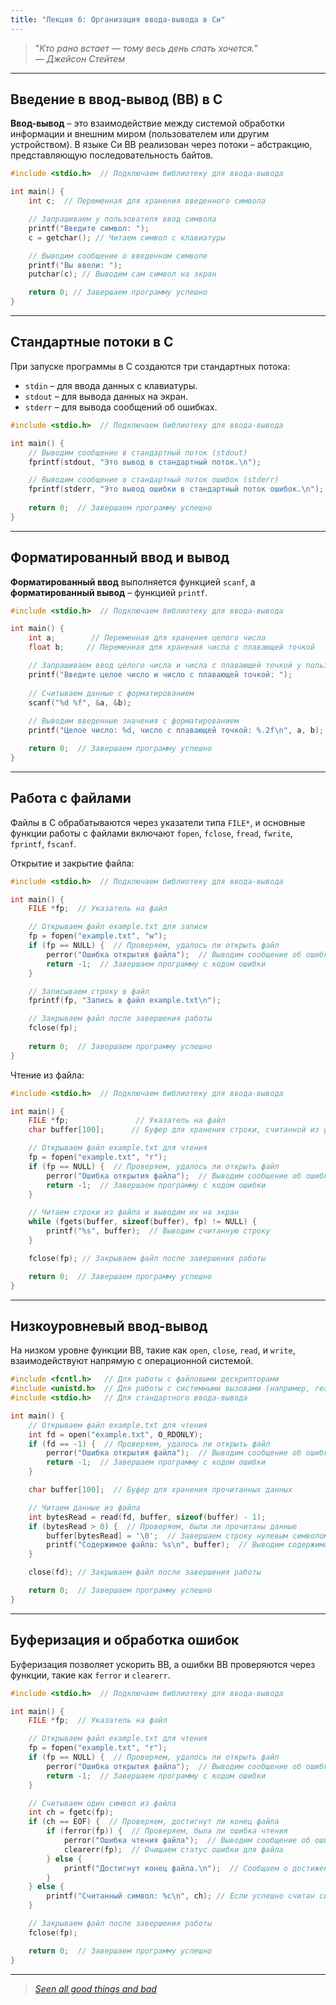 ```yaml
---
title: "Лекция 6: Организация ввода-вывода в Си"
---
```


> "_Кто рано встает — тому весь день спать хочется."<br/> &mdash; Джейсон Стейтем_

<hr class="custom-divider">

## Введение в ввод-вывод (ВВ) в C

**Ввод-вывод** – это взаимодействие между системой обработки информации и внешним миром (пользователем или другим устройством). В языке Си ВВ реализован через потоки – абстракцию, представляющую последовательность байтов.

```c
#include <stdio.h>  // Подключаем библиотеку для ввода-вывода

int main() {
    int c;  // Переменная для хранения введенного символа

    // Запрашиваем у пользователя ввод символа
    printf("Введите символ: ");
    c = getchar(); // Читаем символ с клавиатуры

    // Выводим сообщение о введенном символе
    printf("Вы ввели: ");
    putchar(c); // Выводим сам символ на экран

    return 0; // Завершаем программу успешно
}
```

<hr class="custom-divider">

## Стандартные потоки в C

При запуске программы в C создаются три стандартных потока:

* `stdin` – для ввода данных с клавиатуры.
* `stdout` – для вывода данных на экран.
* `stderr` – для вывода сообщений об ошибках.

```c
#include <stdio.h>  // Подключаем библиотеку для ввода-вывода

int main() {
    // Выводим сообщение в стандартный поток (stdout)
    fprintf(stdout, "Это вывод в стандартный поток.\n"); 

    // Выводим сообщение в стандартный поток ошибок (stderr)
    fprintf(stderr, "Это вывод ошибки в стандартный поток ошибок.\n"); 
    
    return 0;  // Завершаем программу успешно
}
```

<hr class="custom-divider">

## Форматированный ввод и вывод

**Форматированный ввод** выполняется функцией `scanf`, а **форматированный вывод** – функцией `printf`.

```c
#include <stdio.h>  // Подключаем библиотеку для ввода-вывода

int main() {
    int a;        // Переменная для хранения целого числа
    float b;     // Переменная для хранения числа с плавающей точкой

    // Запрашиваем ввод целого числа и числа с плавающей точкой у пользователя
    printf("Введите целое число и число с плавающей точкой: ");
    
    // Считываем данные с форматированием
    scanf("%d %f", &a, &b); 
    
    // Выводим введенные значения с форматированием
    printf("Целое число: %d, число с плавающей точкой: %.2f\n", a, b); 

    return 0;  // Завершаем программу успешно
}
```

<hr class="custom-divider">

## Работа с файлами

Файлы в C обрабатываются через указатели типа `FILE*`, и основные функции работы с файлами включают `fopen`, `fclose`, `fread`, `fwrite`, `fprintf`, `fscanf`.

Открытие и закрытие файла:

```c
#include <stdio.h>  // Подключаем библиотеку для ввода-вывода

int main() {
    FILE *fp;  // Указатель на файл

    // Открываем файл example.txt для записи
    fp = fopen("example.txt", "w"); 
    if (fp == NULL) {  // Проверяем, удалось ли открыть файл
        perror("Ошибка открытия файла");  // Выводим сообщение об ошибке
        return -1;  // Завершаем программу с кодом ошибки
    }

    // Записываем строку в файл 
    fprintf(fp, "Запись в файл example.txt\n"); 

    // Закрываем файл после завершения работы
    fclose(fp); 
    
    return 0;  // Завершаем программу успешно
}
```

Чтение из файла:

```c
#include <stdio.h>  // Подключаем библиотеку для ввода-вывода

int main() {
    FILE *fp;               // Указатель на файл
    char buffer[100];      // Буфер для хранения строки, считанной из файла

    // Открываем файл example.txt для чтения
    fp = fopen("example.txt", "r"); 
    if (fp == NULL) {  // Проверяем, удалось ли открыть файл
        perror("Ошибка открытия файла");  // Выводим сообщение об ошибке
        return -1;  // Завершаем программу с кодом ошибки
    }

    // Читаем строки из файла и выводим их на экран
    while (fgets(buffer, sizeof(buffer), fp) != NULL) { 
        printf("%s", buffer);  // Выводим считанную строку
    }

    fclose(fp); // Закрываем файл после завершения работы

    return 0;  // Завершаем программу успешно
}
```

<hr class="custom-divider">

## Низкоуровневый ввод-вывод

На низком уровне функции ВВ, такие как `open`, `close`, `read`, и `write`, взаимодействуют напрямую с операционной системой.

```c
#include <fcntl.h>   // Для работы с файловыми дескрипторами
#include <unistd.h>  // Для работы с системными вызовами (например, read, close)
#include <stdio.h>   // Для стандартного ввода-вывода

int main() {
    // Открываем файл example.txt для чтения
    int fd = open("example.txt", O_RDONLY); 
    if (fd == -1) {  // Проверяем, удалось ли открыть файл
        perror("Ошибка открытия файла");  // Выводим сообщение об ошибке
        return -1;  // Завершаем программу с кодом ошибки
    }

    char buffer[100];  // Буфер для хранения прочитанных данных

    // Читаем данные из файла 
    int bytesRead = read(fd, buffer, sizeof(buffer) - 1); 
    if (bytesRead > 0) {  // Проверяем, были ли прочитаны данные
        buffer[bytesRead] = '\0';  // Завершаем строку нулевым символом
        printf("Содержимое файла: %s\n", buffer);  // Выводим содержимое файла
    }

    close(fd); // Закрываем файл после завершения работы

    return 0;  // Завершаем программу успешно
}
```

<hr class="custom-divider">

## Буферизация и обработка ошибок

Буферизация позволяет ускорить ВВ, а ошибки ВВ проверяются через функции, такие как `ferror` и `clearerr`.

```c
#include <stdio.h>  // Подключаем библиотеку для ввода-вывода

int main() {
    FILE *fp;  // Указатель на файл

    // Открываем файл example.txt для чтения
    fp = fopen("example.txt", "r");
    if (fp == NULL) {  // Проверяем, удалось ли открыть файл
        perror("Ошибка открытия файла");  // Выводим сообщение об ошибке
        return -1;  // Завершаем программу с кодом ошибки
    }

    // Считываем один символ из файла
    int ch = fgetc(fp); 
    if (ch == EOF) {  // Проверяем, достигнут ли конец файла
        if (ferror(fp)) {  // Проверяем, была ли ошибка чтения
            perror("Ошибка чтения файла");  // Выводим сообщение об ошибке
            clearerr(fp);  // Очищаем статус ошибки для файла
        } else {
            printf("Достигнут конец файла.\n");  // Сообщаем о достижении конца файла
        }
    } else {
        printf("Считанный символ: %c\n", ch); // Если успешно считан символ, выводим его на экран
    }

    // Закрываем файл после завершения работы
    fclose(fp); 

    return 0;  // Завершаем программу успешно
}
```

<hr class="custom-divider">

> [_Seen all good things and bad_](https://www.youtube.com/watch?v=IOax8WSeEGM\&pp=ygUTaG93IGNhbiB5b3UgYmUgc3VyZQ%3D%3D)
